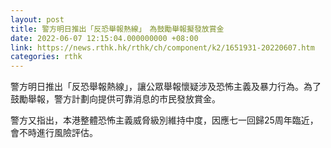 ```yaml
---
layout: post
title: 警方明日推出「反恐舉報熱線」　為鼓勵舉報擬發放賞金
date: 2022-06-07 12:15:04.000000000 +08:00
link: https://news.rthk.hk/rthk/ch/component/k2/1651931-20220607.htm
categories: rthk
---
```


警方明日推出「反恐舉報熱線」，讓公眾舉報懷疑涉及恐怖主義及暴力行為。為了鼓勵舉報，警方計劃向提供可靠消息的市民發放賞金。

警方又指出，本港整體恐怖主義威脅級別維持中度，因應七一回歸25周年臨近，會不時進行風險評估。
